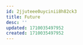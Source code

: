 ```yaml
---
id: 2jjuteee0uycinii8h82ck3
title: Future
desc: ''
updated: 1710035497952
created: 1710035497952
---
```

